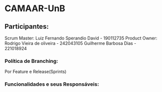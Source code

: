 # CAMAAR-UnB

## Participantes:
Scrum Master: Luiz Fernando Sperandio David - 190112735
Product Owner:  Rodrigo Vieira de oliveira - 242043105
Guilherme Barbosa Dias - 221018924

### Política de Branching:
Por Feature e Release(Sprints)

### Funcionalidades e seus Responsáveis:
